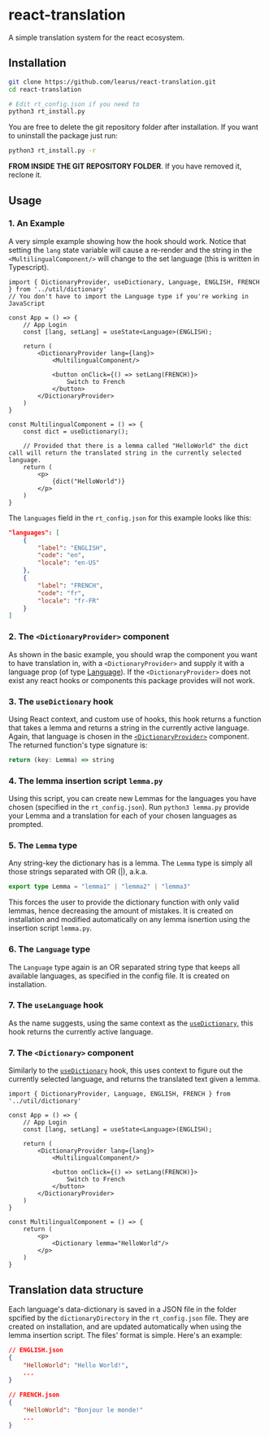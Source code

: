 # react-translation

A simple translation system for the react ecosystem.

## Installation

```sh
git clone https://github.com/learus/react-translation.git
cd react-translation

# Edit rt_config.json if you need to
python3 rt_install.py
```

You are free to delete the git repository folder after installation.
If you want to uninstall the package just run:

```sh
python3 rt_install.py -r
```

**FROM INSIDE THE GIT REPOSITORY FOLDER**. If you have removed it, reclone it.

## Usage

### 1. An Example

A very simple example showing how the hook should work. Notice that setting the `lang` state variable will cause a re-render and the string in the `<MultilingualComponent/>` will change to the set language (this is written in Typescript).

```tsx
import { DictionaryProvider, useDictionary, Language, ENGLISH, FRENCH } from '../util/dictionary'
// You don't have to import the Language type if you're working in JavaScript

const App = () => {
    // App Login
    const [lang, setLang] = useState<Language>(ENGLISH);

    return (
        <DictionaryProvider lang={lang}>
            <MultilingualComponent/>

            <button onClick={() => setLang(FRENCH)}>
                Switch to French
            </button>
        </DictionaryProvider>
    )
}

const MultilingualComponent = () => {
    const dict = useDictionary();

    // Provided that there is a lemma called "HelloWorld" the dict call will return the translated string in the currently selected language.
    return (
        <p>
            {dict("HelloWorld")} 
        </p>
    )
}
```

The `languages` field in the `rt_config.json` for this example looks like this:

```json
"languages": [
    {
        "label": "ENGLISH",
        "code": "en",
        "locale": "en-US"
    },
    {
        "label": "FRENCH",
        "code": "fr",
        "locale": "fr-FR"
    }
]

```

### 2. The `<DictionaryProvider>` component

As shown in the basic example, you should wrap the component you want to have translation in, with a `<DictionaryProvider>` and supply it with a language prop (of type [Language](#6-the-language-type)). If the `<DictionaryProvider>` does not exist any react hooks or components this package provides will not work.

### 3. The `useDictionary` hook

Using React context, and custom use of hooks, this hook returns a function that takes a lemma and returns a string in the currently active language. Again, that language is chosen in the [`<DictionaryProvider>`](#2-the-dictionaryprovider-component) component.  
The returned function's type signature is:

```ts
return (key: Lemma) => string
```

### 4. The lemma insertion script `lemma.py`

Using this script, you can create new Lemmas for the languages you have chosen (specified in the `rt_config.json`). Run `python3 lemma.py` provide your Lemma and a translation for each of your chosen languages as prompted.

### 5. The `Lemma` type

Any string-key the dictionary has is a lemma. The `Lemma` type is simply all those strings separated with OR (|), a.k.a.

```ts
export type Lemma = "lemma1" | "lemma2" | "lemma3"
```

This forces the user to provide the dictionary function with only valid lemmas, hence decreasing the amount of mistakes. It is created on installation and modified automatically on any lemma isnertion using the insertion script `lemma.py`.

### 6. The `Language` type

The `Language` type again is an OR separated string type that keeps all available languages, as specified in the config file. It is created on installation.

### 7. The `useLanguage` hook

As the name suggests, using the same context as the [`useDictionary`](#3-the-usedictionary-hook), this hook returns the currently active language.

### 7. The `<Dictionary>` component

Similarly to the [`useDictionary`](#2-the-usedictionary-hook) hook, this uses context to figure out the currently selected language, and returns the translated text given a lemma.

```tsx
import { DictionaryProvider, Language, ENGLISH, FRENCH } from '../util/dictionary'

const App = () => {
    // App Login
    const [lang, setLang] = useState<Language>(ENGLISH);

    return (
        <DictionaryProvider lang={lang}>
            <MultilingualComponent/>

            <button onClick={() => setLang(FRENCH)}>
                Switch to French
            </button>
        </DictionaryProvider>
    )
}

const MultilingualComponent = () => {
    return (
        <p>
            <Dictionary lemma="HelloWorld"/>
        </p>
    )
}
```

## Translation data structure

Each language's data-dictionary is saved in a JSON file in the folder spcified by the `dictionaryDirectory` in the `rt_config.json` file. They are created on installation, and are updated automatically when using the lemma insertion script. The files' format is simple. Here's an example:

```json
// ENGLISH.json
{
    "HelloWorld": "Hello World!",
    ...
}

// FRENCH.json
{
    "HelloWorld": "Bonjour le monde!"
    ...
}
```
